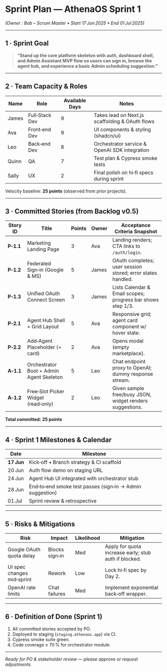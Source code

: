# Sprint Plan — **AthenaOS** Sprint 1
*(Owner : Bob – Scrum Master • Start 17 Jun 2025 • End 01 Jul 2025)*

---

## 1 · Sprint Goal
> **“Stand up the core platform skeleton with auth, dashboard shell, and Admin Assistant MVP flow so users can sign in, browse the agent hub, and experience a basic Admin scheduling suggestion.”**

---

## 2 · Team Capacity & Roles
| Name | Role | Available Days | Notes |
|------|------|----------------|-------|
| James | Full‑Stack Dev | 9 | Takes lead on Next.js scaffolding & OAuth flows |
| Ava | Front‑end Dev | 9 | UI components & styling (shadcn/ui) |
| Leo | Back‑end Dev | 8 | Orchestrator service & OpenAI SDK integration |
| Quinn | QA | 7 | Test plan & Cypress smoke tests |
| Sally | UX | 2 | Final polish on hi‑fi specs during sprint |

Velocity baseline: **25 points** (observed from prior projects).

---

## 3 · Committed Stories (from Backlog v0.5)
| Story ID | Title | Points | Owner | Acceptance Criteria Snapshot |
|----------|-------|--------|-------|------------------------------|
| **P‑1.1** | Marketing Landing Page | 3 | Ava | Landing renders; CTA links to `/auth/login`. |
| **P‑1.2** | Federated Sign‑in (Google & MS) | 5 | James | OAuth completes; user session stored; error states handled. |
| **P‑1.3** | Unified OAuth Connect Screen | 3 | James | Lists Calendar & Email scopes; progress bar shows step 1/3. |
| **P‑2.1** | Agent Hub Shell + Grid Layout | 5 | Ava | Responsive grid; agent card component w/ hover state. |
| **P‑2.2** | Add‑Agent Placeholder (+ card) | 2 | Ava | Opens modal (empty marketplace). |
| **A‑1.1** | Orchestrator Boot + Admin Agent Skeleton | 5 | Leo | Chat endpoint proxy to OpenAI; dummy response stream. |
| **A‑1.2** | Free‑Slot Picker Widget (read‑only) | 2 | Leo | Given sample free/busy JSON, widget renders suggestions. |

**Total committed:** **25 points**

---

## 4 · Sprint 1 Milestones & Calendar
| Date | Milestone |
|------|-----------|
| **17 Jun** | Kick‑off • Branch strategy & CI scaffold |
| 20 Jun | Auth flow demo on staging URL |
| 24 Jun | Agent Hub UI integrated with orchestrator stub |
| 28 Jun | End‑to‑end smoke test passes (sign‑in → Admin suggestion) |
| 01 Jul | Sprint review & retrospective |

---

## 5 · Risks & Mitigations
| Risk | Impact | Likelihood | Mitigation |
|------|--------|------------|-----------|
| Google OAuth quota delay | Blocks sign‑in | Med | Apply for quota increase early; stub auth if blocked. |
| UI spec changes mid‑sprint | Rework | Low | Lock hi‑fi spec by Day 2. |
| OpenAI rate limits | Chat failures | Med | Implement exponential back‑off wrapper. |

---

## 6 · Definition of Done (Sprint 1)
1. All committed stories accepted by PO.  
2. Deployed to staging (`staging.athenaos.app`) via CI.  
3. Cypress smoke suite green.  
4. Code coverage ≥ 70 % for orchestrator module.

---

*Ready for PO & stakeholder review — please approve or request adjustments.*

